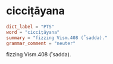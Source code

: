 # cicciṭāyana

``` toml
dict_label = "PTS"
word = "cicciṭāyana"
summary = "fizzing Vism.408 (˚sadda)."
grammar_comment = "neuter"
```

fizzing Vism.408 (˚sadda).

